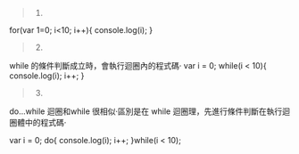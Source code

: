 > 1.
for(var 1=0; i<10; i++){
    console.log(i);
}

> 2. 
while 的條件判斷成立時，會執行迴圈內的程式碼‧
var i = 0;
while(i < 10){
    console.log(i);
    i++;
}

> 3.
do...while 迴圈和while 很相似‧區別是在 while 迴圈理，先進行條件判斷在執行迴圈體中的程式碼‧

var i = 0;
do{
  console.log(i);
  i++;
}while(i < 10);